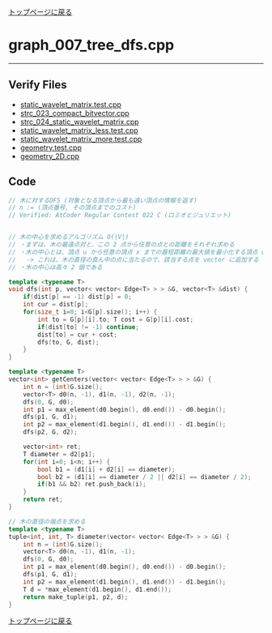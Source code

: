 [トップページに戻る](../index.html)

# graph\_007\_tree\_dfs.cpp
---

## Verify Files
* [static\_wavelet\_matrix.test.cpp](../verified/static_wavelet_matrix.test.cpp)
* [strc\_023\_compact\_bitvector.cpp](../verified/strc_023_compact_bitvector.cpp)
* [strc\_024\_static\_wavelet\_matrix.cpp](../verified/strc_024_static_wavelet_matrix.cpp)
* [static\_wavelet\_matrix\_less.test.cpp](../verified/static_wavelet_matrix_less.test.cpp)
* [static\_wavelet\_matrix\_more.test.cpp](../verified/static_wavelet_matrix_more.test.cpp)
* [geometry.test.cpp](../verified/geometry.test.cpp)
* [geometry\_2D.cpp](../verified/geometry_2D.cpp)

## Code

```cpp
// 木に対するDFS (対象となる頂点から最も遠い頂点の情報を返す)
// n := (頂点番号, その頂点までのコスト)
// Verified: AtCoder Regular Contest 022 C (ロミオとジュリエット)


// 木の中心を求めるアルゴリズム O(|V|)
// ・まずは、木の最遠点対と、この 2 点から任意の点との距離をそれぞれ求める
// ・木の中心とは、頂点 u から任意の頂点 x までの最短距離の最大値を最小化する頂点 u である
//   -> これは、木の直径の真ん中の点に当たるので、該当する点を vector に追加する
// ・木の中心は高々 2 個である

template <typename T>
void dfs(int p, vector< vector< Edge<T> > > &G, vector<T> &dist) {
    if(dist[p] == -1) dist[p] = 0;
    int cur = dist[p];
    for(size_t i=0; i<G[p].size(); i++) {
        int to = G[p][i].to; T cost = G[p][i].cost;
        if(dist[to] != -1) continue;
        dist[to] = cur + cost;
        dfs(to, G, dist);
    }
}

template <typename T>
vector<int> getCenters(vector< vector< Edge<T> > > &G) {
    int n = (int)G.size();
    vector<T> d0(n, -1), d1(n, -1), d2(n, -1);
    dfs(0, G, d0);
    int p1 = max_element(d0.begin(), d0.end()) - d0.begin();
    dfs(p1, G, d1);
    int p2 = max_element(d1.begin(), d1.end()) - d1.begin();
    dfs(p2, G, d2);

    vector<int> ret;
    T diameter = d2[p1];
    for(int i=0; i<n; i++) {
        bool b1 = (d1[i] + d2[i] == diameter);
        bool b2 = (d1[i] == diameter / 2 || d2[i] == diameter / 2);
        if(b1 && b2) ret.push_back(i);
    }
    return ret;
}

// 木の直径の端点を求める
template <typename T>
tuple<int, int, T> diameter(vector< vector< Edge<T> > > &G) {
    int n = (int)G.size();
    vector<T> d0(n, -1), d1(n, -1);
    dfs(0, G, d0);
    int p1 = max_element(d0.begin(), d0.end()) - d0.begin();
    dfs(p1, G, d1);
    int p2 = max_element(d1.begin(), d1.end()) - d1.begin();
    T d = *max_element(d1.begin(), d1.end());
    return make_tuple(p1, p2, d);
}
```

[トップページに戻る](../index.html)

